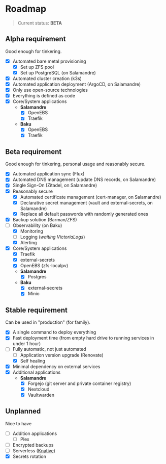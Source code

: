 # Roadmap

> Current status: **BETA**

## Alpha requirement

Good enough for tinkering.

- [x] Automated bare metal provisioning
  - [x] Set up ZFS pool
  - [x] Set up PostgreSQL (on Salamandre)
- [x] Automated cluster creation (k3s)
- [x] Automated application deployment (ArgoCD, on Salamandre)
- [x] Only use open-source technologies
- [x] Everything is defined as code
- [x] Core/System applications
  - **Salamandre**
    - [x] OpenEBS
    - [x] Traefik
  - **Baku**
    - [x] OpenEBS
    - [x] Traefik

## Beta requirement

Good enough for tinkering, personal usage and reasonably secure.

- [x] Automated application sync (Flux)
- [x] Automated DNS management (update DNS records, on Salamandre)
- [x] Single Sign-On (Zitadel, on Salamandre)
- [x] Reasonably secure
  - [x] Automated certificate management (cert-manager, on Salamandre)
  - [x] Declarative secret management (vault and external-secrets, on Salamandre)
  - [x] Replace all default passwords with randomly generated ones
- [x] Backup solution (Barman/ZFS)
- [ ] Observability (on Baku)
  - [x] Monitoring
  - [ ] Logging (_waiting VictoriaLogs_)
  - [x] Alerting
- [x] Core/System applications
  - [x] Traefik
  - [x] external-secrets
  - [x] OpenEBS (zfs-localpv)
  - **Salamandre**
    - [x] Postgres
  - **Baku**
    - [x] external-secrets
    - [x] Minio

## Stable requirement

Can be used in "production" (for family).

- [x] A single command to deploy everything
- [x] Fast deployment time (from empty hard drive to running services in under 1 hour)
- [ ] Fully automatic, not just automated
  - [ ] Application version upgrade (Renovate)
  - [x] Self healing
- [x] Minimal dependency on external services
- [x] Additional applications
  - **Salamandre**
    - [x] Forgejo (git server and private container registry)
    - [x] Nextcloud
    - [x] Vaultwarden

## Unplanned

Nice to have

- [ ] Addition applications
  - [ ] Plex
- [ ] Encrypted backups
- [ ] Serverless ([Knative](https://knative.dev/))
- [x] Secrets rotation
